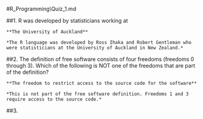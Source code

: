 #R_Programming\Quiz_1.md

##1. R was developed by statisticians working at

	**The University of Auckland**

	*The R language was developed by Ross Ihaka and Robert Gentleman who were statisticians at the University of Auckland in New Zealand.*

##2. The definition of free software consists of four freedoms (freedoms 0 through 3). Which of the following is NOT one of the freedoms that are part of the definition?

	**The freedom to restrict access to the source code for the software**

	*This is not part of the free software definition. Freedoms 1 and 3 require access to the source code.*

##3. 